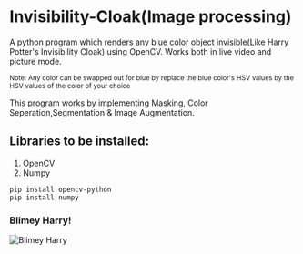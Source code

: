 # Invisibility-Cloak(Image processing)
A python program which renders any blue color object invisible(Like Harry Potter's Invisibility Cloak) using OpenCV. Works both in live video and picture mode. 

<sub> Note: Any color can be swapped out for blue by replace the blue color's HSV values by the HSV values of the color of your choice </sub>

This program works by implementing Masking, Color Seperation,Segmentation & Image Augmentation.

## Libraries to be installed:
1. OpenCV
2. Numpy

```terminal
pip install opencv-python
pip install numpy
```

### Blimey Harry!
![Blimey Harry](https://content.instructables.com/FS3/9CQ5/K8S8MQ1V/FS39CQ5K8S8MQ1V.LARGE.jpg?auto=webp&frame=1&fit=bounds)
